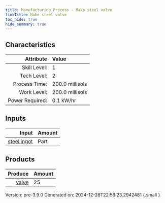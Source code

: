 ```yaml
---
title: Manufacturing Process - Make steel valve
linkTitle: Make steel valve
toc_hide: true
hide_summary: true
---
```



## Characteristics

| Attribute      | Value |
|--------:|:------|
|Skill Level:|1|
|Tech Level:|2|
|Process Time:|200.0 millisols|
|Work Level:|200.0 millisols|
|Power Required:|0.1 kW/hr|

## Inputs

| Input      | Amount |
|--------:|:------|
|[steel ingot](/docs/definitions/part/steel-ingot)|Part|1|

## Products


| Produce      | Amount |
|--------:|:------|
|[valve](/docs/definitions/part/valve)|25|


Version: pre-3.9.0 Generated on: 2024-12-28T22:56:23.2942481
{.small }

